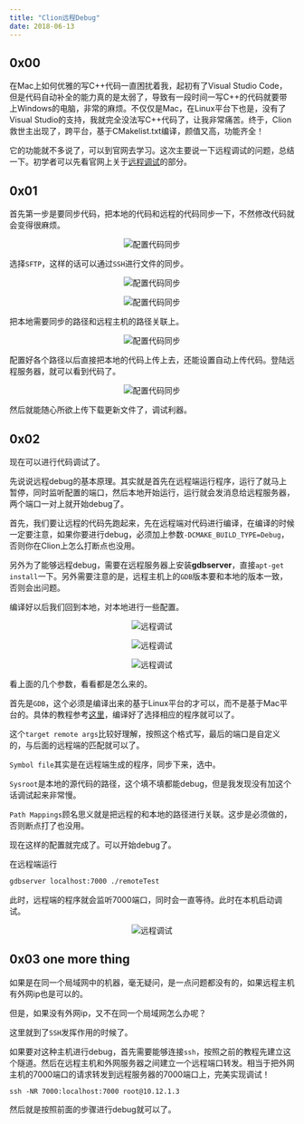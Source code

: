 ```yaml
---
title: "Clion远程Debug"
date: 2018-06-13
---
```


## 0x00
在Mac上如何优雅的写C++代码一直困扰着我，起初有了Visual Studio Code，但是代码自动补全的能力真的是太弱了，导致有一段时间一写C++的代码就要带上Windows的电脑，非常的麻烦。不仅仅是Mac，在Linux平台下也是，没有了Visual Studio的支持，我就完全没法写C++代码了，让我非常痛苦。终于，Clion救世主出现了，跨平台，基于CMakelist.txt编译，颜值又高，功能齐全！

它的功能就不多说了，可以到官网去学习。这次主要说一下远程调试的问题，总结一下。初学者可以先看官网上关于[远程调试](https://www.jetbrains.com/help/clion/run-debug-configuration-remote-gdb.html)的部分。

## 0x01
首先第一步是要同步代码，把本地的代码和远程的代码同步一下，不然修改代码就会变得很麻烦。

<p align="center"><img src="http://q0qh4z3h0.bkt.clouddn.com/cliondeployment1.png" alt="配置代码同步" title style/>
</p>

选择`SFTP`，这样的话可以通过`SSH`进行文件的同步。
<p align="center"><img src="http://q0qh4z3h0.bkt.clouddn.com/cliondeployment2.png" alt="配置代码同步" title style/>
</p>

<p align="center"><img src="http://q0qh4z3h0.bkt.clouddn.com/cliondeployment3.png" alt="配置代码同步" title style/>
</p>

把本地需要同步的路径和远程主机的路径关联上。

<p align="center"><img src="http://q0qh4z3h0.bkt.clouddn.com/cliondeployment4.png" alt="配置代码同步" title style/>
</p>

配置好各个路径以后直接把本地的代码上传上去，还能设置自动上传代码。登陆远程服务器，就可以看到代码了。

<p align="center"><img src="http://q0qh4z3h0.bkt.clouddn.com/cliondeployment5.png" alt="配置代码同步" title style/>
</p>

然后就能随心所欲上传下载更新文件了，调试利器。

## 0x02
现在可以进行代码调试了。

先说说远程debug的基本原理。其实就是首先在远程端运行程序，运行了就马上暂停，同时监听配置的端口，然后本地开始运行，运行就会发消息给远程服务器，两个端口一对上就开始debug了。

首先，我们要让远程的代码先跑起来，先在远程端对代码进行编译，在编译的时候一定要注意，如果你要进行debug，必须加上参数`-DCMAKE_BUILD_TYPE=Debug`，否则你在Clion上怎么打断点也没用。

另外为了能够远程debug，需要在远程服务器上安装**gdbserver**，直接`apt-get install`一下。另外需要注意的是，远程主机上的`GDB`版本要和本地的版本一致，否则会出问题。


编译好以后我们回到本地，对本地进行一些配置。

<p align="center"><img src="http://q0qh4z3h0.bkt.clouddn.com/clionremotedebug1.png" alt="远程调试" title style/>
</p>

<p align="center"><img src="http://q0qh4z3h0.bkt.clouddn.com/clionremotedebug2.png" alt="远程调试" title style/>
</p>

<p align="center"><img src="http://q0qh4z3h0.bkt.clouddn.com/clionremotedebug3.png" alt="远程调试" title style/>
</p>


看上面的几个参数，看看都是怎么来的。

首先是`GDB`，这个必须是编译出来的基于Linux平台的才可以，而不是基于Mac平台的。具体的教程参考[这里](https://blog.jetbrains.com/clion/2016/07/clion-2016-2-eap-remote-gdb-debug/)，编译好了选择相应的程序就可以了。

这个`target remote args`比较好理解，按照这个格式写，最后的端口是自定义的，与后面的远程端的匹配就可以了。

`Symbol file`其实是在远程端生成的程序，同步下来，选中。

`Sysroot`是本地的源代码的路径，这个填不填都能debug，但是我发现没有加这个话调试起来非常慢。

`Path Mappings`顾名思义就是把远程的和本地的路径进行关联。这步是必须做的，否则断点打了也没用。

现在这样的配置就完成了。可以开始debug了。

在远程端运行
``` bash
gdbserver localhost:7000 ./remoteTest 
```
此时，远程端的程序就会监听7000端口，同时会一直等待。此时在本机启动调试。

<p align="center"><img src="http://q0qh4z3h0.bkt.clouddn.com/clionremotedebug4.png" alt="远程调试" title style/>
</p>

## 0x03 one more thing

如果是在同一个局域网中的机器，毫无疑问，是一点问题都没有的，如果远程主机有外网ip也是可以的。

但是，如果没有外网ip，又不在同一个局域网怎么办呢？

这里就到了`SSH`发挥作用的时候了。

如果要对这种主机进行debug，首先需要能够连接`ssh`，按照之前的教程先建立这个隧道。然后在远程主机和外网服务器之间建立一个远程端口转发。相当于把外网主机的7000端口的请求转发到远程服务器的7000端口上，完美实现调试！

`ssh -NR 7000:localhost:7000 root@10.12.1.3`

然后就是按照前面的步骤进行debug就可以了。




